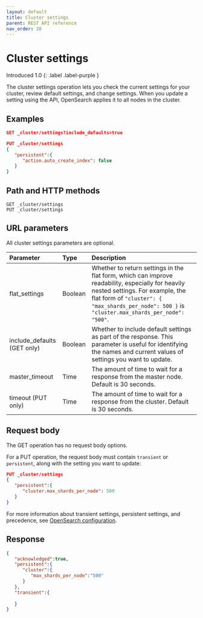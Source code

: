 ```yaml
---
layout: default
title: Cluster settings
parent: REST API reference
nav_order: 20
---
```


# Cluster settings
Introduced 1.0
{: .label .label-purple }

The cluster settings operation lets you check the current settings for your cluster, review default settings, and change settings. When you update a setting using the API, OpenSearch applies it to all nodes in the cluster.


## Examples

```json
GET _cluster/settings?include_defaults=true
```

```json
PUT _cluster/settings
{
   "persistent":{
      "action.auto_create_index": false
   }
}
```


## Path and HTTP methods

```
GET _cluster/settings
PUT _cluster/settings
```


## URL parameters

All cluster settings parameters are optional.

Parameter | Type | Description
:--- | :--- | :---
flat_settings | Boolean | Whether to return settings in the flat form, which can improve readability, especially for heavily nested settings. For example, the flat form of `"cluster": { "max_shards_per_node": 500 }` is `"cluster.max_shards_per_node": "500"`.
include_defaults (GET only) | Boolean | Whether to include default settings as part of the response. This parameter is useful for identifying the names and current values of settings you want to update.
master_timeout | Time | The amount of time to wait for a response from the master node. Default is 30 seconds.
timeout (PUT only) | Time | The amount of time to wait for a response from the cluster. Default is 30 seconds.


## Request body

The GET operation has no request body options.

For a PUT operation, the request body must contain `transient` or `persistent`, along with the setting you want to update:

```json
PUT _cluster/settings
{
   "persistent":{
      "cluster.max_shards_per_node": 500
   }
}
```

For more information about transient settings, persistent settings, and precedence, see [OpenSearch configuration]({{site.url}}{{site.baseurl}}/opensearch/configuration/).


## Response

```json
{
   "acknowledged":true,
   "persistent":{
      "cluster":{
         "max_shards_per_node":"500"
      }
   },
   "transient":{
      
   }
}
```

